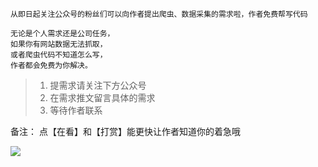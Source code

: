 ```
从即日起关注公众号的粉丝们可以向作者提出爬虫、数据采集的需求啦，作者免费帮写代码

无论是个人需求还是公司任务，
如果你有网站数据无法抓取，
或者爬虫代码不知道怎么写，
作者都会免费为你解决。
```

>1. 提需求请关注下方公众号
>2. 在需求推文留言具体的需求
>3. 等待作者联系

备注：
点【在看】和【打赏】能更快让作者知道你的着急哦

![](https://www.tybai.com/static/jpg/follow.jpg)